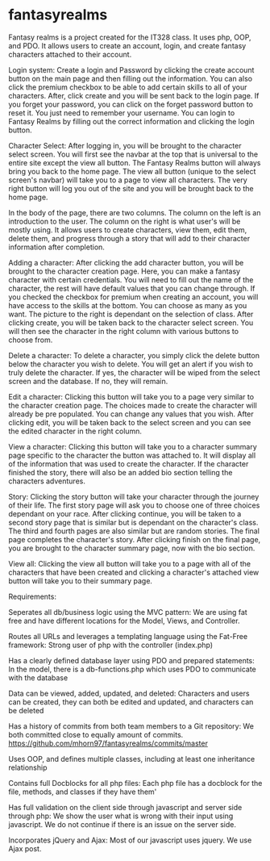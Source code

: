 # fantasyrealms

Fantasy realms is a project created for the IT328 class. It uses php, OOP, and PDO. It allows users to create an account, login, and create fantasy characters attached to their account.

Login system:
Create a login and Password by clicking the create account button on the main page and then filling out the information. You can also click the premium checkbox to be able to add certain skills to all of your characters. After, click create and you will be sent back to the login page. If you forget your password, you can click on the forget password button to reset it. You just need to remember your username. You can login to Fantasy Realms by filling out the correct information and clicking the login button.

Character Select: After logging in, you will be brought to the character select screen. You will first see the navbar at the top that is universal to the entire site except the view all button. The Fantasy Realms button will always bring you back to the home page. The view all button (unique to the select screen's navbar) will take you to a page to view all characters. The very right button will log you out of the site and you will be brought back to the home page.

In the body of the page, there are two columns. The column on the left is an introduction to the user. The column on the right is what user's will be mostly using. It allows users to create characters, view them, edit them, delete them, and progress through a story that will add to their character information after completion.

Adding a character: After clicking the add character button, you will be brought to the character creation page. Here, you can make a fantasy character with certain credentials. You will need to fill out the name of the character, the rest will have default values that you can change through. If you checked the checkbox for premium when creating an account, you will have access to the skills at the bottom. You can choose as many as you want. The picture to the right is dependant on the selection of class. After clicking create, you will be taken back to the character select screen.
You will then see the character in the right column with various buttons to choose from.

Delete a character: To delete a character, you simply click the delete button below the character you wish to delete. You will get an alert if you wish to truly delete the character. If yes, the character will be wiped from the select screen and the database. If no, they will remain.

Edit a character: Clicking this button will take you to a page very similar to the character creation page. The choices made to create the character will already be pre populated. You can change any values that you wish. After clicking edit, you will be taken back to the select screen and you can see the edited character in the right column.

View a character: Clicking this button will take you to a character summary page specific to the character the button was attached to. It will display all of the information that was used to create the character. If the character finished the story, there will also be an added bio section telling the characters adventures.

Story: Clicking the story button will take your character through the journey of their life. The first story page will ask you to choose one of three choices dependant on your race. After clicking continue, you will be taken to a second story page that is similar but is dependant on the character's class. The third and fourth pages are also similar but are random stories. The final page completes the character's story. After clicking finish on the final page, you are brought to the character summary page, now with the bio section.

View all: Clicking the view all button will take you to a page with all of the characters that have been created and clicking a character's attached view button will take you to their summary page.

Requirements:

Seperates all db/business logic using the MVC pattern: We are using fat free and have different locations for the Model, Views, and Controller.

Routes all URLs and leverages a templating language using the Fat-Free framework: Strong user of php with the controller (index.php)

Has a clearly defined database layer using PDO and prepared statements: In the model, there is a db-functions.php which uses PDO to communicate with the database

Data can be viewed, added, updated, and deleted: Characters and users can be created, they can both be edited and updated, and characters can be deleted

Has a history of commits from both team members to a Git repository: We both committed close to equally amount of commits. https://github.com/mhorn97/fantasyrealms/commits/master

Uses OOP, and defines multiple classes, including at least one inheritance relationship

Contains full Docblocks for all php files: Each php file has a docblock for the file, methods, and classes if they have them'

Has full validation on the client side through javascript and server side through php: We show the user what is wrong with their input using javascript. We do not continue if there is an issue on the server side.

Incorporates jQuery and Ajax: Most of our javascript uses jquery. We use Ajax post.

